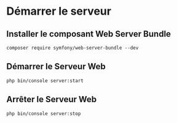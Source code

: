 # Démarrer le serveur

## Installer le composant Web Server Bundle

```
composer require symfony/web-server-bundle --dev
```

## Démarrer le Serveur Web

```
php bin/console server:start
```

## Arrêter le Serveur Web

```
php bin/console server:stop
```